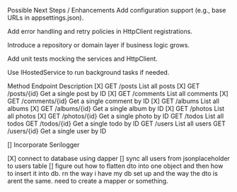 Possible Next Steps / Enhancements
Add configuration support (e.g., base URLs in appsettings.json).

Add error handling and retry policies in HttpClient registrations.

Introduce a repository or domain layer if business logic grows.

Add unit tests mocking the services and HttpClient.

Use IHostedService to run background tasks if needed.

Method	Endpoint	Description
[X] GET	/posts	List all posts
[X] GET	/posts/{id}	Get a single post by ID
[X] GET	/comments	List all comments
[X] GET	/comments/{id}	Get a single comment by ID
[X] GET	/albums	List all albums
[X] GET	/albums/{id}	Get a single album by ID
[X] GET	/photos	List all photos
[X] GET	/photos/{id}	Get a single photo by ID
GET	/todos	List all todos
GET	/todos/{id}	Get a single todo by ID
GET	/users	List all users
GET	/users/{id}	Get a single user by ID

[] Incorporate Serilogger

[X] connect to database using dapper
[] sync all users from jsonplaceholder to users table
[] figure out how to flatten dto into one object and then how to insert it into db. 
rn the way i have my db set up and the way the dto is arent the same. need to create a mapper or something.
